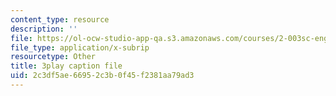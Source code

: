 ```yaml
---
content_type: resource
description: ''
file: https://ol-ocw-studio-app-qa.s3.amazonaws.com/courses/2-003sc-engineering-dynamics-fall-2011/2c3df5ae66952c3b0f45f2381aa79ad3_QHTJK0v404U.srt
file_type: application/x-subrip
resourcetype: Other
title: 3play caption file
uid: 2c3df5ae-6695-2c3b-0f45-f2381aa79ad3
---
```

